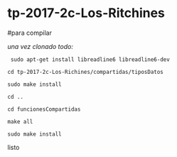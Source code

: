 # tp-2017-2c-Los-Ritchines

#para compilar

*una vez clonado todo:*
    

        
     sudo apt-get install libreadline6 libreadline6-dev  
    
    cd tp-2017-2c-Los-Richines/compartidas/tiposDatos
    
    sudo make install
  
    cd ..
  
    cd funcionesCompartidas
    
    make all
    
    sudo make install
  
  
  
  
 listo
 
 

 
